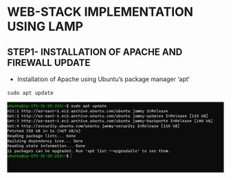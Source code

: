 # WEB-STACK IMPLEMENTATION USING LAMP

## STEP1- INSTALLATION OF APACHE AND FIREWALL UPDATE

- Installation of Apache using Ubuntu’s package manager ‘apt’

`sudo apt update`

![sudo apt update](./Images/sudo_apt.PNG)
